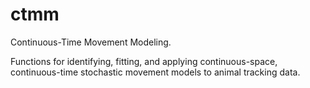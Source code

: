 # ctmm
Continuous-Time Movement Modeling. 

Functions for identifying, fitting, and applying continuous-space, continuous-time stochastic movement models to animal tracking data.
